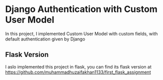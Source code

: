 # Django Authentication with Custom User Model
In this project, I implemented Custom User Model with custom fields, with default authentication given by Django

## Flask Version
I aslo implemented this project in flask, you can find its flask version at https://github.com/muhammadhuzaifakhan1133/first_flask_assignment
